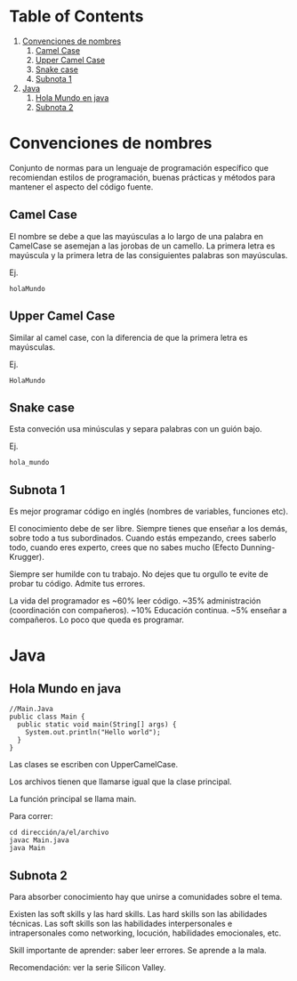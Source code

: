 
# Table of Contents

1.  [Convenciones de nombres](#orgd3343cc)
    1.  [Camel Case](#org38a2e1a)
    2.  [Upper Camel Case](#orgb062f81)
    3.  [Snake case](#org00c8058)
    4.  [Subnota 1](#org6bfea2d)
2.  [Java](#orgc12bfcf)
    1.  [Hola Mundo en java](#org2454245)
    2.  [Subnota 2](#org1ee85b5)



<a id="orgd3343cc"></a>

# Convenciones de nombres

Conjunto de normas para un lenguaje de programación específico que recomiendan estilos de programación, buenas prácticas y métodos para mantener el aspecto del código fuente.


<a id="org38a2e1a"></a>

## Camel Case

El nombre se debe a que las mayúsculas a lo largo de una palabra en CamelCase se asemejan a las jorobas de un camello. La primera letra es mayúscula y la primera letra de las consiguientes palabras son mayúsculas.

Ej.

    holaMundo


<a id="orgb062f81"></a>

## Upper Camel Case

Similar al camel case, con la diferencia de que la primera letra es mayúsculas.

Ej.

    HolaMundo


<a id="org00c8058"></a>

## Snake case

Esta conveción usa minúsculas y separa palabras con un guión bajo.

Ej.

    hola_mundo


<a id="org6bfea2d"></a>

## Subnota 1

Es mejor programar código en inglés (nombres de variables, funciones etc).

El conocimiento debe de ser libre. Siempre tienes que enseñar a los demás, sobre todo a tus subordinados. Cuando estás empezando, crees saberlo todo, cuando eres experto, crees que no sabes mucho (Efecto Dunning-Krugger).

Siempre ser humilde con tu trabajo. No dejes que tu orgullo te evite de probar tu código. Admite tus errores.

La vida del programador es ~60% leer código. ~35% administración (coordinación con compañeros). ~10% Educación continua. ~5% enseñar a compañeros. Lo poco que queda es programar.


<a id="orgc12bfcf"></a>

# Java


<a id="org2454245"></a>

## Hola Mundo en java

    //Main.Java
    public class Main {
      public static void main(String[] args) {
    	System.out.println("Hello world");
      }
    }

Las clases se escriben con UpperCamelCase.

Los archivos tienen que llamarse igual que la clase principal.

La función principal se llama main.

Para correr:

    cd dirección/a/el/archivo
    javac Main.java
    java Main


<a id="org1ee85b5"></a>

## Subnota 2

Para absorber conocimiento hay que unirse a comunidades sobre el tema.

Existen las soft skills y las hard skills. Las hard skills son las abilidades técnicas. Las soft skills son las habilidades interpersonales e intrapersonales como networking, locución, habilidades emocionales, etc.

Skill importante de aprender: saber leer errores. Se aprende a la mala.

Recomendación: ver la serie Silicon Valley.

